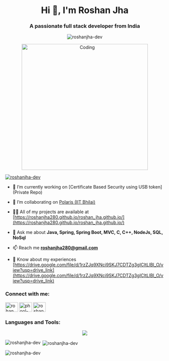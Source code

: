 <h1 align="center">Hi 👋, I'm Roshan Jha</h1>
<h3 align="center">A passionate full stack developer from India</h3>
<p align="center"> <img src="https://komarev.com/ghpvc/?username=roshanjha-dev&label=Profile%20views&color=0e75b6&style=flat" alt="roshanjha-dev" /> </p>
<p align="center">
<img alt="Coding" width="400" src="https://media1.giphy.com/media/qgQUggAC3Pfv687qPC/giphy.gif?cid=ecf05e47amiq1cpp4f7ocmepjfmoghszrvpbb1j3zlulnhn5&ep=v1_gifs_search&rid=giphy.gif&ct=g"/>
</p>


<p align="left"> <a href="https://github.com/ryo-ma/github-profile-trophy"><img src="https://github-profile-trophy.vercel.app/?username=roshanjha-dev" alt="roshanjha-dev" /></a> </p>

- 🔭 I’m currently working on [Certificate Based Security using USB token](Private Repo)

- 👯 I’m collaborating on [Polaris (IIT Bhilai)](https://polaris.iitbhilai.ac.in/)

- 👨‍💻 All of my projects are available at [https://roshanjha280.github.io/roshan_jha.github.io/](https://roshanjha280.github.io/roshan_jha.github.io/)

- 💬 Ask me about **Java, Spring, Spring Boot, MVC, C, C++, NodeJs, SQL, NoSql**

- 📫 Reach me **roshanjha280@gmail.com**

- 📄 Know about my experiences [https://drive.google.com/file/d/1rzZJq9XNci9SKJ7CDTZg3gICltLlBI_O/view?usp=drive_link](https://drive.google.com/file/d/1rzZJq9XNci9SKJ7CDTZg3gICltLlBI_O/view?usp=drive_link)

<h3 align="left">Connect with me:</h3>
<p align="left">
<a href="https://twitter.com/rohan_dsouza292" target="blank"><img align="center" src="https://skillicons.dev/icons?i=twitter" alt="rohan_dsouza292" height="30" width="40" /></a>
<a href="https://linkedin.com/in/phool-roshan-jha" target="blank"><img align="center" src="https://skillicons.dev/icons?i=linkedin" alt="phool-roshan-jha" height="30" width="40" /></a>
<a href="https://instagram.com/roshan.jha.007" target="blank"><img align="center" src="https://skillicons.dev/icons?i=instagram" alt="roshan.jha.007" height="30" width="40" /></a>
</p>

<h3 align="left">Languages and Tools:</h3>
<p align="center">
  <a href="https://skillicons.dev">
    <img src="https://skillicons.dev/icons?i=androidstudio,bash,bootstrap,git,github,githubactions,gitlab,gradle,heroku,hibernate,html,idea,java,js,jenkins,jquery,latex,linux,maven,mongodb,mysql,netlify,nginx,nodejs,openshift,php,postgres,postman,powershell,rabbitmq,react,redis,regex,sass,spring,sqlite,ts,vercel,docker,c,cpp,cs,cassandra,codepen,css,discord,dotnet,eclipse,express,firebase,flask,vim,visualstudio,vscode" />
  </a>
</p>


<p><img align="left" src="https://github-readme-stats.vercel.app/api/top-langs?username=roshanjha-dev&show_icons=true&locale=en&layout=compact" alt="roshanjha-dev" /></p>

<p>&nbsp;<img align="center" src="https://github-readme-stats.vercel.app/api?username=roshanjha-dev&show_icons=true&locale=en" alt="roshanjha-dev" /></p>

<p><img align="center" src="https://github-readme-streak-stats.herokuapp.com/?user=roshanjha-dev&" alt="roshanjha-dev" /></p>


